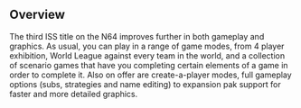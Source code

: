## Overview

The third ISS title on the N64 improves further in both gameplay and graphics. As usual, you can play in a range of game modes, from 4 player exhibition, World League against every team in the world, and a collection of scenario games that have you completing certain elements of a game in order to complete it. Also on offer are create-a-player modes, full gameplay options (subs, strategies and name editing) to expansion pak support for faster and more detailed graphics.